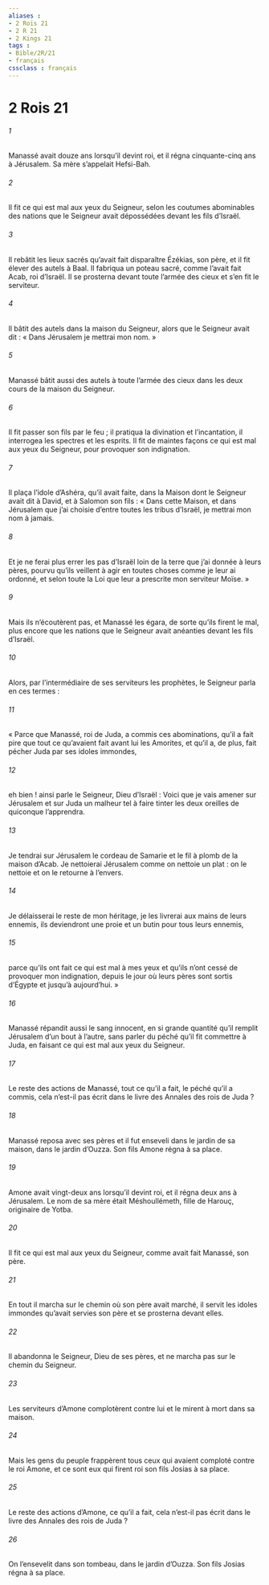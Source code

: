 ```yaml
---
aliases : 
- 2 Rois 21
- 2 R 21
- 2 Kings 21
tags : 
- Bible/2R/21
- français
cssclass : français
---
```


# 2 Rois 21

###### 1
Manassé avait douze ans lorsqu’il devint roi, et il régna cinquante-cinq ans à Jérusalem. Sa mère s’appelait Hefsi-Bah.
###### 2
Il fit ce qui est mal aux yeux du Seigneur, selon les coutumes abominables des nations que le Seigneur avait dépossédées devant les fils d’Israël.
###### 3
Il rebâtit les lieux sacrés qu’avait fait disparaître Ézékias, son père, et il fit élever des autels à Baal. Il fabriqua un poteau sacré, comme l’avait fait Acab, roi d’Israël. Il se prosterna devant toute l’armée des cieux et s’en fit le serviteur.
###### 4
Il bâtit des autels dans la maison du Seigneur, alors que le Seigneur avait dit : « Dans Jérusalem je mettrai mon nom. »
###### 5
Manassé bâtit aussi des autels à toute l’armée des cieux dans les deux cours de la maison du Seigneur.
###### 6
Il fit passer son fils par le feu ; il pratiqua la divination et l’incantation, il interrogea les spectres et les esprits. Il fit de maintes façons ce qui est mal aux yeux du Seigneur, pour provoquer son indignation.
###### 7
Il plaça l’idole d’Ashéra, qu’il avait faite, dans la Maison dont le Seigneur avait dit à David, et à Salomon son fils : « Dans cette Maison, et dans Jérusalem que j’ai choisie d’entre toutes les tribus d’Israël, je mettrai mon nom à jamais.
###### 8
Et je ne ferai plus errer les pas d’Israël loin de la terre que j’ai donnée à leurs pères, pourvu qu’ils veillent à agir en toutes choses comme je leur ai ordonné, et selon toute la Loi que leur a prescrite mon serviteur Moïse. »
###### 9
Mais ils n’écoutèrent pas, et Manassé les égara, de sorte qu’ils firent le mal, plus encore que les nations que le Seigneur avait anéanties devant les fils d’Israël.
###### 10
Alors, par l’intermédiaire de ses serviteurs les prophètes, le Seigneur parla en ces termes :
###### 11
« Parce que Manassé, roi de Juda, a commis ces abominations, qu’il a fait pire que tout ce qu’avaient fait avant lui les Amorites, et qu’il a, de plus, fait pécher Juda par ses idoles immondes,
###### 12
eh bien ! ainsi parle le Seigneur, Dieu d’Israël : Voici que je vais amener sur Jérusalem et sur Juda un malheur tel à faire tinter les deux oreilles de quiconque l’apprendra.
###### 13
Je tendrai sur Jérusalem le cordeau de Samarie et le fil à plomb de la maison d’Acab. Je nettoierai Jérusalem comme on nettoie un plat : on le nettoie et on le retourne à l’envers.
###### 14
Je délaisserai le reste de mon héritage, je les livrerai aux mains de leurs ennemis, ils deviendront une proie et un butin pour tous leurs ennemis,
###### 15
parce qu’ils ont fait ce qui est mal à mes yeux et qu’ils n’ont cessé de provoquer mon indignation, depuis le jour où leurs pères sont sortis d’Égypte et jusqu’à aujourd’hui. »
###### 16
Manassé répandit aussi le sang innocent, en si grande quantité qu’il remplit Jérusalem d’un bout à l’autre, sans parler du péché qu’il fit commettre à Juda, en faisant ce qui est mal aux yeux du Seigneur.
###### 17
Le reste des actions de Manassé, tout ce qu’il a fait,
le péché qu’il a commis,
cela n’est-il pas écrit dans le livre des Annales des rois de Juda ?
###### 18
Manassé reposa avec ses pères
et il fut enseveli dans le jardin de sa maison,
dans le jardin d’Ouzza.
Son fils Amone régna à sa place.
###### 19
Amone avait vingt-deux ans lorsqu’il devint roi, et il régna deux ans à Jérusalem. Le nom de sa mère était Méshoullémeth, fille de Harouç, originaire de Yotba.
###### 20
Il fit ce qui est mal aux yeux du Seigneur, comme avait fait Manassé, son père.
###### 21
En tout il marcha sur le chemin où son père avait marché, il servit les idoles immondes qu’avait servies son père et se prosterna devant elles.
###### 22
Il abandonna le Seigneur, Dieu de ses pères, et ne marcha pas sur le chemin du Seigneur.
###### 23
Les serviteurs d’Amone complotèrent contre lui et le mirent à mort dans sa maison.
###### 24
Mais les gens du peuple frappèrent tous ceux qui avaient comploté contre le roi Amone, et ce sont eux qui firent roi son fils Josias à sa place.
###### 25
Le reste des actions d’Amone, ce qu’il a fait,
cela n’est-il pas écrit dans le livre des Annales des rois de Juda ?
###### 26
On l’ensevelit dans son tombeau,
dans le jardin d’Ouzza.
Son fils Josias régna à sa place.
